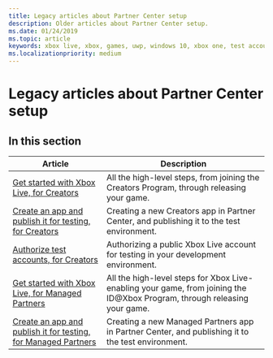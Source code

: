 ```yaml
---
title: Legacy articles about Partner Center setup
description: Older articles about Partner Center setup.
ms.date: 01/24/2019
ms.topic: article
keywords: xbox live, xbox, games, uwp, windows 10, xbox one, test account
ms.localizationpriority: medium
---
```


# Legacy articles about Partner Center setup


## In this section

| Article | Description |
|---------|-------------|
| [Get started with Xbox Live, for Creators](../../get-started-with-creators/get-started-with-xbox-live-creators.md) | All the high-level steps, from joining the Creators Program, through releasing your game. |
| [Create an app and publish it for testing, for Creators](../../get-started-with-creators/create-and-test-a-new-creators-title.md) | Creating a new Creators app in Partner Center, and publishing it to the test environment. |
| [Authorize test accounts, for Creators](../../get-started-with-creators/authorize-xbox-live-accounts.md) | Authorizing a public Xbox Live account for testing in your development environment. |
| [Get started with Xbox Live, for Managed Partners](../../get-started-with-partner/get-started-with-xbox-live-partner.md) | All the high-level steps for Xbox Live-enabling your game, from joining the ID@Xbox Program, through releasing your game. |
| [Create an app and publish it for testing, for Managed Partners](../../get-started-with-partner/create-a-new-title.md) | Creating a new Managed Partners app in Partner Center, and publishing it to the test environment. |
